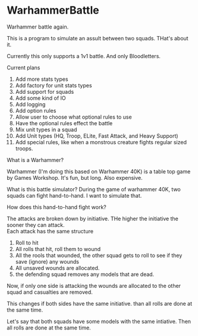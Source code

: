# WarhammerBattle
Warhammer battle again.

This is a program to simulate an assult between two squads.  THat's about it.

Currently this only supports a 1v1 battle.  And only Bloodletters.

Current plans
1. Add more stats types
2. Add factory for unit stats types
3. Add support for squads
4. Add some kind of IO
5. Add logging
6. Add option rules
7. Allow user to choose what optional rules to use
8. Have the optional rules effect the battle
9. Mix unit types in a squad
10. Add Unit types (HQ, Troop, ELite, Fast Attack, and Heavy Support)
11. Add special rules, like when a monstrous creature fights regular sized troops.


What is a Warhammer?

Warhammer (I'm doing this based on Warhammer 40K) is a table top game by Games Workshop.  It's fun, but long.  Also expensive.

What is this battle simulator?
During the game of warhammer 40K, two squads can fight hand-to-hand.  I want to simulate that.

How does this hand-to-hand fight work?

The attacks are broken down by initiative.  THe higher the initiative the sooner they can attack.  
Each attack has the same structure
 1. Roll to hit
 2. All rolls that hit, roll them to wound
 3. All the rools that wounded, the other squad gets to roll to see if they save (ignore) any wounds
 4. All unsaved wounds are allocated.
 5. the defending squad removes any models that are dead.
 
 Now, if only one side is attacking the wounds are allocated to the other squad and casualties are removed.
 
 This changes if both sides have the same initiative. than all rolls are done at the same time.
 
 Let's say that both squads have some models with the same intiative.  Then all rolls are done at the same time.
